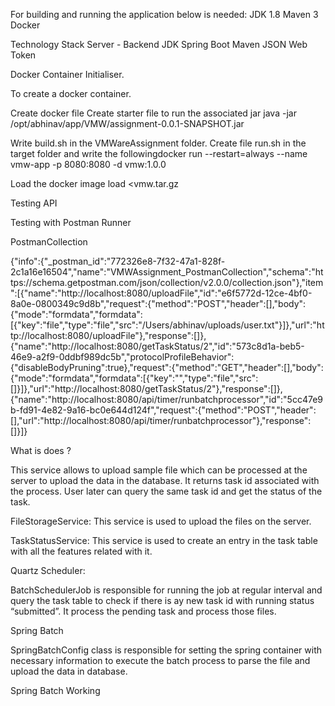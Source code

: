 
For building and running the application below is needed:
JDK 1.8
Maven 3
Docker


Technology Stack Server - Backend
JDK
Spring Boot
Maven
JSON Web Token




Docker Container Initialiser.

To create a docker container.

Create docker file 
Create starter file to run the associated jar
	java -jar /opt/abhinav/app/VMW/assignment-0.0.1-SNAPSHOT.jar

Write build.sh in the VMWareAssignment folder.
Create file run.sh in the target folder and write the followingdocker run --restart=always --name vmw-app  -p 8080:8080 -d   vmw:1.0.0 

Load the docker image load <vmw.tar.gz


Testing API

Testing with Postman Runner


PostmanCollection

{"info":{"_postman_id":"772326e8-7f32-47a1-828f-2c1a16e16504","name":"VMWAssignment_PostmanCollection","schema":"https:\/\/schema.getpostman.com\/json\/collection\/v2.0.0\/collection.json"},"item":[{"name":"http:\/\/localhost:8080\/uploadFile","id":"e6f5772d-12ce-4bf0-8a0e-0800349c9d8b","request":{"method":"POST","header":[],"body":{"mode":"formdata","formdata":[{"key":"file","type":"file","src":"\/Users\/abhinav\/uploads\/user.txt"}]},"url":"http:\/\/localhost:8080\/uploadFile"},"response":[]},{"name":"http:\/\/localhost:8080\/getTaskStatus\/2","id":"573c8d1a-beb5-46e9-a2f9-0ddbf989dc5b","protocolProfileBehavior":{"disableBodyPruning":true},"request":{"method":"GET","header":[],"body":{"mode":"formdata","formdata":[{"key":"","type":"file","src":[]}]},"url":"http:\/\/localhost:8080\/getTaskStatus\/2"},"response":[]},{"name":"http:\/\/localhost:8080\/api\/timer\/runbatchprocessor","id":"5cc47e9b-fd91-4e82-9a16-bc0e644d124f","request":{"method":"POST","header":[],"url":"http:\/\/localhost:8080\/api\/timer\/runbatchprocessor"},"response":[]}]}


What is does ?

This service allows to upload sample file which can be processed at the server to upload the data in the database. It returns task id associated with the process. User later can query the same task id and get the status of the task.


FileStorageService:
This service is used to upload the files on the server. 

TaskStatusService:
This service is used to create an entry in the task table with all the features related with it. 

Quartz Scheduler:

BatchSchedulerJob  is responsible for running the job at regular interval and query the task table to check if there is ay new task id with running status “submitted”. It process the pending task and process those files.  

Spring Batch

SpringBatchConfig class is responsible for setting the spring container with necessary information to execute the batch process to parse the file and upload the data in database.


Spring Batch Working

 

